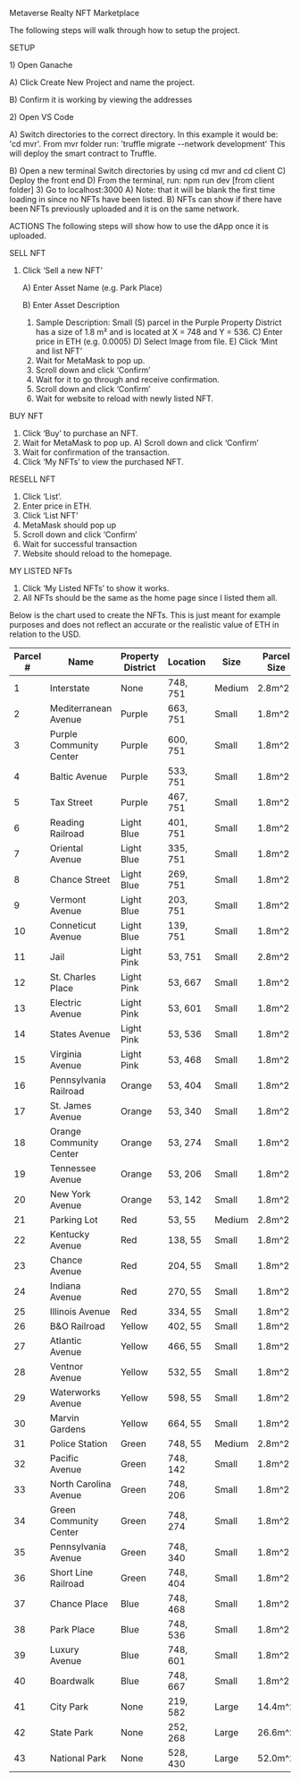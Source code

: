 Metaverse Realty NFT Marketplace

The following steps will walk through how to setup the project. 
<p>
SETUP
 <p>
 1)	Open Ganache
  <p>
    A)	Click Create New Project and name the project.
   <p>
    B)	Confirm it is working by viewing the addresses
    <p>
2)	Open VS Code
     <p>
   A)	Switch directories to the correct directory. In this example it would be: 'cd mvr'. From mvr folder run: 
      'truffle migrate --network development'
      This will deploy the smart contract to Truffle.
      <p>
   B)	Open a new terminal
      Switch directories by using cd mvr and cd client
   C)	Deploy the front end
   D)	From the terminal, run: npm run dev [from client folder]
3)	Go to localhost:3000
   A)	Note: that it will be blank the first time loading in since no NFTs have been listed.
   B) NFTs can show if there have been NFTs previously uploaded and it is on the same network.

ACTIONS
The following steps will show how to use the dApp once it is uploaded.

SELL NFT
 1)	Click ‘Sell a new NFT’ <p>
    A)	Enter Asset Name (e.g. Park Place) <p>
    B)	Enter Asset Description
       1.	Sample Description:
          Small (S) parcel in the Purple Property District has a size of 1.8 m² and is located at X = 748 and Y = 536.
    C)	Enter price in ETH (e.g. 0.0005)
    D)	Select Image from file.
    E)	Click ‘Mint and list NFT’
       1.	Wait for MetaMask to pop up. 
       2.	Scroll down and click ‘Confirm’
       3.	Wait for it to go through and receive confirmation.
       4.	Scroll down and click ‘Confirm’
       5.	Wait for website to reload with newly listed NFT.

BUY NFT
1)	Click ‘Buy’ to purchase an NFT. 
2)	Wait for MetaMask to pop up. 
A)	Scroll down and click ‘Confirm’
3)	Wait for confirmation of the transaction.
4)	Click ‘My NFTs’ to view the purchased NFT.

RESELL NFT
1)	Click ‘List’.
2)	Enter price in ETH.
3)	Click ‘List NFT’
4)	MetaMask should pop up
5)	Scroll down and click ‘Confirm’
6)	Wait for successful transaction
7)	Website should reload to the homepage.

MY LISTED NFTs
1)	Click ‘My Listed NFTs’ to show it works.
2)	All NFTs should be the same as the home page since I listed them all.

Below is the chart used to create the NFTs. This is just meant for example purposes and does not reflect an accurate or the realistic value of ETH in relation to the USD.

| Parcel # | Name                    | Property District | Location  | Size   | Parcel Size | Cost    | ETH      | X-Coordinate | Y-Coordinate |    
| -------- | ----------------------- | ----------------- | --------- | ------ | ----------- | ------  | -------- | ------------ | ------------ |
| 1        | Interstate              | None              | 748, 751  | Medium | 2.8m^2      | $5,000  | 0.05     | 748          | 751          |
| 2        | Mediterranean Avenue    | Purple            | 663, 751  | Small  | 1.8m^2      | $50     | 0.0005   | 664          | 751          |
| 3        | Purple Community Center | Purple            | 600, 751  | Small  | 1.8m^2      | $1,000  | 0.01     | 600          | 751          |
| 4        | Baltic Avenue           | Purple            | 533, 751  | Small  | 1.8m^2      | $50     | 0.0005   | 533          | 751          |
| 5        | Tax Street              | Purple            | 467, 751  | Small  | 1.8m^2      | $200    | 0.002    | 467          | 751          |
| 6        | Reading Railroad        | Light Blue        | 401, 751  | Small  | 1.8m^2      | 200     | 0.002    | 401          | 751          |
| 7        | Oriental Avenue         | Light Blue        | 335, 751  | Small  | 1.8m^2      | $100    | 0.001    | 335          | 751          |
| 8        | Chance Street           | Light Blue        | 269, 751  | Small  | 1.8m^2      | $100    | 0.001    | 269          | 751          |
| 9        | Vermont Avenue          | Light Blue        | 203, 751  | Small  | 1.8m^2      | $100    | 0.001    | 203          | 751          |
| 10       | Conneticut Avenue       | Light Blue        | 139, 751  | Small  | 1.8m^2      | $120    | 0.0012   | 139          | 751          |
| 11       | Jail                    | Light Pink        | 53, 751   | Small  | 2.8m^2      | $130    | 0.0013   | 53           | 751          |
| 12       | St. Charles Place       | Light Pink        | 53, 667   | Small  | 1.8m^2      | $140    | 0.0014   | 53           | 667          |
| 13       | Electric Avenue         | Light Pink        | 53, 601   | Small  | 1.8m^2      | $150    | 0.0015   | 53           | 601          |
| 14       | States Avenue           | Light Pink        | 53, 536   | Small  | 1.8m^2      | $140    | 0.0014   | 53           | 536          |
| 15       | Virginia Avenue         | Light Pink        | 53, 468   | Small  | 1.8m^2      | $160    | 0.0016   | 53           | 468          |
| 16       | Pennsylvania Railroad   | Orange            | 53, 404   | Small  | 1.8m^2      | $200    | 0.002    | 53           | 404          |
| 17       | St. James Avenue        | Orange            | 53, 340   | Small  | 1.8m^2      | $180    | 0.0018   | 53           | 340          |
| 18       | Orange Community Center | Orange            | 53, 274   | Small  | 1.8m^2      | $1,000  | 0.01     | 53           | 274          |
| 19       | Tennessee Avenue        | Orange            | 53, 206   | Small  | 1.8m^2      | $180    | 0.0018   | 53           | 206          |
| 20       | New York Avenue         | Orange            | 53, 142   | Small  | 1.8m^2      | $200    | 0.002    | 53           | 142          |
| 21       | Parking Lot             | Red               | 53, 55    | Medium | 2.8m^2      | $1,000  | 0.01     | 53           | 55           |
| 22       | Kentucky Avenue         | Red               | 138, 55   | Small  | 1.8m^2      | $220    | 0.0022   | 138          | 55           |
| 23       | Chance Avenue           | Red               | 204, 55   | Small  | 1.8m^2      | $220    | 0.0022   | 204          | 55           |
| 24       | Indiana Avenue          | Red               | 270, 55   | Small  | 1.8m^2      | $220    | 0.0022   | 270          | 55           |
| 25       | Illinois Avenue         | Red               | 334, 55   | Small  | 1.8m^2      | $200    | 0.002    | 334          | 55           |
| 26       | B&O Railroad            | Yellow            | 402, 55   | Small  | 1.8m^2      | $200    | 0.002    | 402          | 55           |
| 27       | Atlantic Avenue         | Yellow            | 466, 55   | Small  | 1.8m^2      | $260    | 0.0026   | 466          | 55           |
| 28       | Ventnor Avenue          | Yellow            | 532, 55   | Small  | 1.8m^2      | $260    | 0.0026   | 532          | 55           |
| 29       | Waterworks Avenue       | Yellow            | 598, 55   | Small  | 1.8m^2      | $270    | 0.0027   | 598          | 55           |
| 30       | Marvin Gardens          | Yellow            | 664, 55   | Small  | 1.8m^2      | $280    | 0.0028   | 664          | 55           |
| 31       | Police Station          | Green             | 748, 55   | Medium | 2.8m^2      | $1,000  | 0.01     | 748          | 55           |
| 32       | Pacific Avenue          | Green             | 748, 142  | Small  | 1.8m^2      | $300    | 0.003    | 748          | 142          |
| 33       | North Carolina Avenue   | Green             | 748, 206  | Small  | 1.8m^2      | $300    | 0.003    | 748          | 206          |
| 34       | Green Community Center  | Green             | 748, 274  | Small  | 1.8m^2      | $1,000  | 0.01     | 748          | 274          |
| 35       | Pennsylvania Avenue     | Green             | 748, 340  | Small  | 1.8m^2      | $320    | 0.0032   | 748          | 340          |
| 36       | Short Line Railroad     | Green             | 748, 404  | Small  | 1.8m^2      | $200    | 0.002    | 748          | 404          |
| 37       | Chance Place            | Blue              | 748, 468  | Small  | 1.8m^2      | $330    | 0.0033   | 748          | 468          |
| 38       | Park Place              | Blue              | 748, 536  | Small  | 1.8m^2      | $350    | 0.0035   | 748          | 536          |
| 39       | Luxury Avenue           | Blue              | 748, 601  | Small  | 1.8m^2      | $380    | 0.0038   | 748          | 601          |
| 40       | Boardwalk               | Blue              | 748, 667  | Small  | 1.8m^2      | $400    | 0.004    | 748          | 667          |
| 41       | City Park               | None              | 219, 582  | Large  | 14.4m^2     | $5,000  | 0.05     | 748          | 751          |
| 42       | State Park              | None              | 252, 268  | Large  | 26.6m^2     | $7,500  | 0.075    | 748          | 751          |
| 43       | National Park           | None              | 528, 430  | Large  | 52.0m^2     | $10,000 | 0.1      | 748          | 751          |










